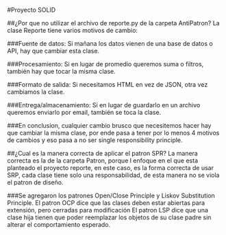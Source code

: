 #Proyecto SOLID 

##¿Por que no utilizar el archivo de reporte.py de la carpeta AntiPatron?
La clase Reporte tiene varios motivos de cambio:

###Fuente de datos:
Si mañana los datos vienen de una base de datos o API, hay que cambiar esta clase.

###Procesamiento:
Si en lugar de promedio queremos suma o filtros, también hay que tocar la misma clase.

###Formato de salida:
Si necesitamos HTML en vez de JSON, otra vez cambiamos la clase.

###Entrega/almacenamiento:
Si en lugar de guardarlo en un archivo queremos enviarlo por email, también se toca la clase.

###En conclusion, cualquier cambio brusco que necesitemos hacer hay que cambiar la misma clase, por ende pasa a 
tener por lo menos 4 motivos de cambios y eso pasa a no ser single responsibility principle. 

##¿Cual es la manera correcta de aplicar el patron SPR?
La manera correcta es la de la carpeta Patron, porque l enfoque en el que esta planteado el proyecto reporte, en este caso, es la forma correcta de usar SRP, cada clase tiene solo una responsabilidad, de esta manera no se viola el patron de diseño. 


###Se agregaron los patrones Open/Close Principle y Liskov Substitution Principle. 
El patron OCP dice que las clases deben estar abiertas para extensión, pero cerradas para modificación 
El patron LSP dice que una clase hija tienen que poder reemplazar los objetos de su clase padre sin alterar el comportamiento esperado. 